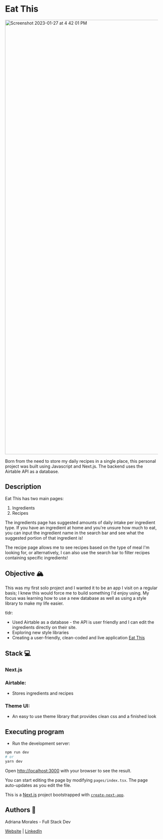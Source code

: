 # Eat This 
<img width="1430" alt="Screenshot 2023-01-27 at 4 42 01 PM" src="https://user-images.githubusercontent.com/109168765/215206081-27d2594d-6489-49ed-b7b3-36d65af192d9.png">

Born from the need to store my daily recipes in a single place, this personal project was built using Javascript and Next.js. The backend uses the Airtable API as a database. 

## Description 

Eat This has two main pages:
1. Ingredients
2. Recipes

The ingredients page has suggested amounts of daily intake per ingredient type. If you have an ingredient at home and you're unsure how much to eat, you can input the ingredient name in the search bar and see what the suggested portion of that ingredient is!

The recipe page allows me to see recipes based on the type of meal I'm looking for, or alternatively, I can also use the search bar to filter recipes containing specific ingredients!

## Objective 🏔️
This was my first solo project and I wanted it to be an app I visit on a regular basis; I knew this would force me to build something I'd enjoy using. My focus was learning how to use a new database as well as using a style library to make my life easier. 

tldr:
* Used Airtable as a database - the API is user friendly and I can edit the ingredients directly on their site. 
* Exploring new style libraries
* Creating a user-friendly, clean-coded and live application
[Eat This](https://eat-this-app.vercel.app/)

## Stack 💻

### Next.js

### Airtable: 

* Stores ingredients and recipes

### Theme UI:

* An easy to use theme library that provides clean css and a finished look

## Executing program 

* Run the development server:

```bash
npm run dev
# or
yarn dev
```

Open [http://localhost:3000](http://localhost:3000) with your browser to see the result.

You can start editing the page by modifying `pages/index.tsx`. The page auto-updates as you edit the file.


This is a [Next.js](https://nextjs.org/) project bootstrapped with [`create-next-app`](https://github.com/vercel/next.js/tree/canary/packages/create-next-app).

## Authors 👩

Adriana Morales - Full Stack Dev

[Website](https://adrianamoralesdev.netlify.app/) |  [LinkedIn](https://www.linkedin.com/in/adriana-morales-quiones/)
